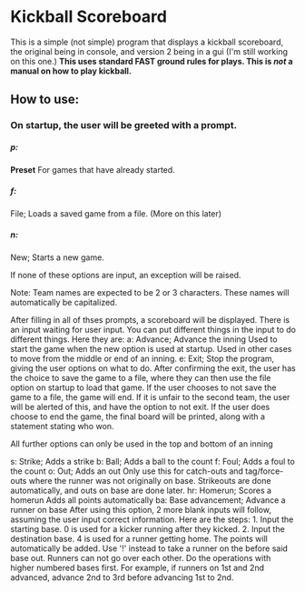# Kickball Scoreboard
This is a simple (not simple) program that displays a kickball scoreboard, the original being in console, and version 2 being in a gui (I'm still working on this one.)
**This uses standard FAST ground rules for plays. This is _not_ a manual on how to play kickball.**

## How to use:
### On startup, the user will be greeted with a prompt.
##### p:
**Preset** For games that have already started.
##### f:
File; Loads a saved game from a file. (More on this later)
##### n:
New; Starts a new game.

If none of these options are input, an exception will be raised.

Note: Team names are expected to be 2 or 3 characters. These names will automatically be capitalized.

After filling in all of thses prompts, a scoreboard will be displayed. There is an input waiting for user input. You can put different things in the input to do different things. Here they are:
a:
    Advance; Advance the inning
    Used to start the game when the new option is used at startup.
    Used in other cases to move from the middle or end of an inning.
e:
    Exit; Stop the program, giving the user options on what to do.
    After confirming the exit, the user has the choice to save the game to a file, where they can then use the file option on startup to load that game.
    If the user chooses to not save the game to a file, the game will end.
    If it is unfair to the second team, the user will be alerted of this, and have the option to not exit.
    If the user does choose to end the game, the final board will be printed, along with a statement stating who won.

All further options can only be used in the top and bottom of an inning

s:
    Strike; Adds a strike
b:
    Ball; Adds a ball to the count
f:
    Foul; Adds a foul to the count
o:
    Out; Adds an out
    Only use this for catch-outs and tag/force-outs where the runner was not originally on base. Strikeouts are done automatically, and outs on base are done later.
hr:
    Homerun; Scores a homerun
    Adds all points automatically
ba:
    Base advancement; Advance a runner on base
    After using this option, 2 more blank inputs will follow, assuming the user input correct information. Here are the steps:
    1. Input the starting base. 0 is used for a kicker running after they kicked.
    2. Input the destination base. 4 is used for a runner getting home. The points will automatically be added. Use '!' instead to take a runner on the before said base out.
    Runners can not go over each other. Do the operations with higher numbered bases first. For example, if runners on 1st and 2nd advanced, advance 2nd to 3rd before advancing 1st to 2nd.